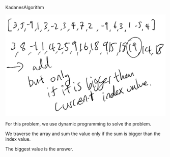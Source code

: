 KadanesAlgorithm

![image](/src/algoexpert/medium/KadanesAlgorithm/capture.PNG)

For this problem, we use dynamic programming to solve the problem. 

We traverse the array and sum the value only if the sum is bigger than the index value. 

The biggest value is the answer. 
